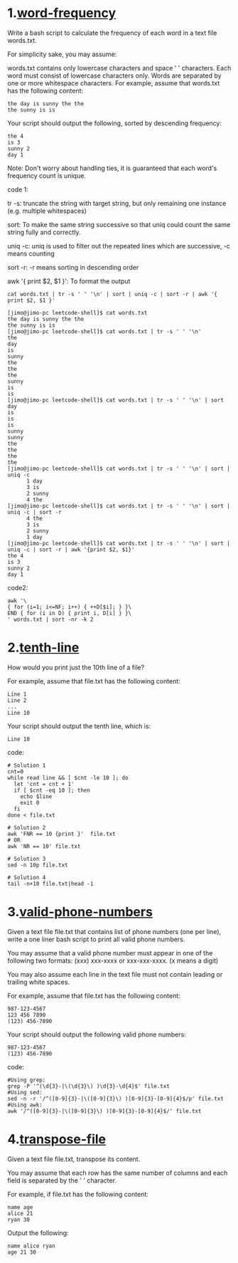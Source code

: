 # 1.[word-frequency](https://leetcode.com/problems/word-frequency/description/)
Write a bash script to calculate the frequency of each word in a text file words.txt.

For simplicity sake, you may assume:

words.txt contains only lowercase characters and space ' ' characters.
Each word must consist of lowercase characters only.
Words are separated by one or more whitespace characters.
For example, assume that words.txt has the following content:
```
the day is sunny the the
the sunny is is
```
Your script should output the following, sorted by descending frequency:
```
the 4
is 3
sunny 2
day 1
```
Note:
Don't worry about handling ties, it is guaranteed that each word's frequency count is unique.

code 1:

tr -s: truncate the string with target string, but only remaining one instance (e.g. multiple whitespaces)

sort: To make the same string successive so that uniq could count the same string fully and correctly.

uniq -c: uniq is used to filter out the repeated lines which are successive, -c means counting

sort -r: -r means sorting in descending order

awk '{ print $2, $1 }': To format the output
```shell
cat words.txt | tr -s ' ' '\n' | sort | uniq -c | sort -r | awk '{ print $2, $1 }'

[jimo@jimo-pc leetcode-shell]$ cat words.txt 
the day is sunny the the
the sunny is is
[jimo@jimo-pc leetcode-shell]$ cat words.txt | tr -s ' ' '\n'
the
day
is
sunny
the
the
the
sunny
is
is
[jimo@jimo-pc leetcode-shell]$ cat words.txt | tr -s ' ' '\n' | sort 
day
is
is
is
sunny
sunny
the
the
the
the
[jimo@jimo-pc leetcode-shell]$ cat words.txt | tr -s ' ' '\n' | sort | uniq -c
      1 day
      3 is
      2 sunny
      4 the
[jimo@jimo-pc leetcode-shell]$ cat words.txt | tr -s ' ' '\n' | sort | uniq -c | sort -r
      4 the
      3 is
      2 sunny
      1 day
[jimo@jimo-pc leetcode-shell]$ cat words.txt | tr -s ' ' '\n' | sort | uniq -c | sort -r | awk '{print $2, $1}'
the 4
is 3
sunny 2
day 1

```
code2:
```shell
awk '\
{ for (i=1; i<=NF; i++) { ++D[$i]; } }\
END { for (i in D) { print i, D[i] } }\
' words.txt | sort -nr -k 2
```
# 2.[tenth-line](https://leetcode.com/problems/tenth-line/description/)
How would you print just the 10th line of a file?

For example, assume that file.txt has the following content:
```shell
Line 1
Line 2
...
Line 10
```
Your script should output the tenth line, which is:
```shell
Line 10
```
code:
```shell
# Solution 1
cnt=0
while read line && [ $cnt -le 10 ]; do
  let 'cnt = cnt + 1'
  if [ $cnt -eq 10 ]; then
    echo $line
    exit 0
  fi
done < file.txt

# Solution 2
awk 'FNR == 10 {print }'  file.txt
# OR
awk 'NR == 10' file.txt

# Solution 3
sed -n 10p file.txt

# Solution 4
tail -n+10 file.txt|head -1
```
# 3.[valid-phone-numbers](https://leetcode.com/problems/valid-phone-numbers/description/)
Given a text file file.txt that contains list of phone numbers (one per line), write a one liner bash script to print all valid phone numbers.

You may assume that a valid phone number must appear in one of the following two formats: (xxx) xxx-xxxx or xxx-xxx-xxxx. (x means a digit)

You may also assume each line in the text file must not contain leading or trailing white spaces.

For example, assume that file.txt has the following content:
```shell
987-123-4567
123 456 7890
(123) 456-7890
```
Your script should output the following valid phone numbers:
```shell
987-123-4567
(123) 456-7890
```
code:
```shell
#Using grep:
grep -P '^(\d{3}-|\(\d{3}\) )\d{3}-\d{4}$' file.txt
#Using sed:
sed -n -r '/^([0-9]{3}-|\([0-9]{3}\) )[0-9]{3}-[0-9]{4}$/p' file.txt
#Using awk:
awk '/^([0-9]{3}-|\([0-9]{3}\) )[0-9]{3}-[0-9]{4}$/' file.txt
```
# 4.[transpose-file](https://leetcode.com/problems/transpose-file/description/)
Given a text file file.txt, transpose its content.

You may assume that each row has the same number of columns and each field is separated by the ' ' character.

For example, if file.txt has the following content:
```
name age
alice 21
ryan 30
```
Output the following:
```
name alice ryan
age 21 30
```
